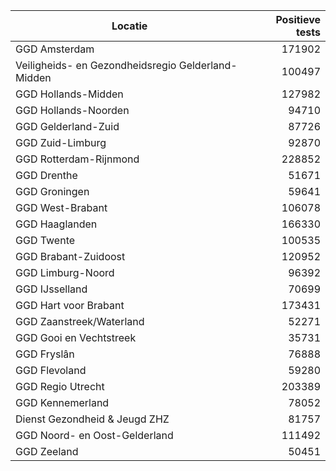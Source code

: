 | Locatie | Positieve tests |
|---------|----------------:|
| GGD Amsterdam                            | 171902 |
| Veiligheids- en Gezondheidsregio Gelderland-Midden | 100497 |
| GGD Hollands-Midden                      | 127982 |
| GGD Hollands-Noorden                     | 94710 |
| GGD Gelderland-Zuid                      | 87726 |
| GGD Zuid-Limburg                         | 92870 |
| GGD Rotterdam-Rijnmond                   | 228852 |
| GGD Drenthe                              | 51671 |
| GGD Groningen                            | 59641 |
| GGD West-Brabant                         | 106078 |
| GGD Haaglanden                           | 166330 |
| GGD Twente                               | 100535 |
| GGD Brabant-Zuidoost                     | 120952 |
| GGD Limburg-Noord                        | 96392 |
| GGD IJsselland                           | 70699 |
| GGD Hart voor Brabant                    | 173431 |
| GGD Zaanstreek/Waterland                 | 52271 |
| GGD Gooi en Vechtstreek                  | 35731 |
| GGD Fryslân                              | 76888 |
| GGD Flevoland                            | 59280 |
| GGD Regio Utrecht                        | 203389 |
| GGD Kennemerland                         | 78052 |
| Dienst Gezondheid & Jeugd ZHZ            | 81757 |
| GGD Noord- en Oost-Gelderland            | 111492 |
| GGD Zeeland                              | 50451 |
